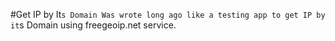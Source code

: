 #Get IP by It`s Domain
Was wrote long ago like a testing app to get IP by it`s Domain using freegeoip.net service.
